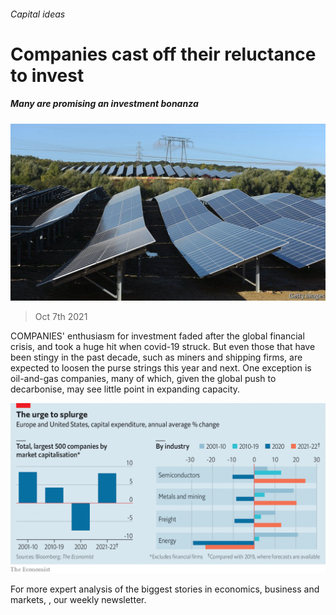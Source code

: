###### Capital ideas

# Companies cast off their reluctance to invest 

##### Many are promising an investment bonanza 

![image](images/20211009_fnp503.jpg) 

> Oct 7th 2021 

COMPANIES' enthusiasm for investment faded after the global financial crisis, and took a huge hit when covid-19 struck. But even those that have been stingy in the past decade, such as miners and shipping firms, are expected to loosen the purse strings this year and next. One exception is oil-and-gas companies, many of which, given the global push to decarbonise, may see little point in expanding capacity.

![image](images/20211009_FNC582.png) 


For more expert analysis of the biggest stories in economics, business and markets, , our weekly newsletter.

